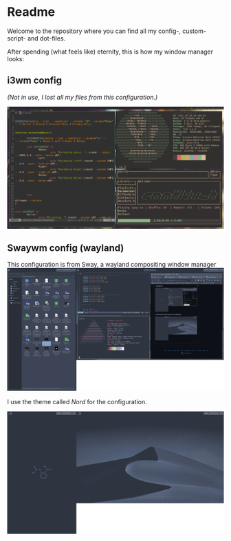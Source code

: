 
# Readme

Welcome to the repository where you can find all my config-, custom-script- and dot-files.

After spending (what feels like) eternity, this is how my window manager looks:

## i3wm config 

*(Not in use, I lost all my files from this configuration.)*

![Alt text](images/firstRice.png)

## Swaywm config (wayland)

This configuration is from Sway, a wayland compositing window manager
![Alternative text](images/sway-window-screenshot.png)

I use the theme called *Nord* for the configuration.

![Alternative text](images/sway-bg-screenshot.png)
